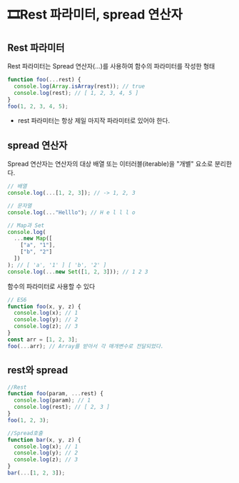 # 🎞Rest 파라미터, spread 연산자

## Rest 파라미터

Rest 파라미터는 Spread 연산자(...)를 사용하여 함수의 파라미터를 작성한 형태

```javascript
function foo(...rest) {
  console.log(Array.isArray(rest)); // true
  console.log(rest); // [ 1, 2, 3, 4, 5 ]
}
foo(1, 2, 3, 4, 5);
```

- rest 파라미터는 항상 제일 마지작 파라미터로 있어야 한다.

## spread 연산자

Spread 연산자는 연산자의 대상 배열 또는 이터러블(iterable)을 "개별" 요소로 분리한다.

```javascript
// 배열
console.log(...[1, 2, 3]); // -> 1, 2, 3

// 문자열
console.log(..."Helllo"); // H e l l l o

// Map과 Set
console.log(
  ...new Map([
    ["a", "1"],
    ["b", "2"]
  ])
); // [ 'a', '1' ] [ 'b', '2' ]
console.log(...new Set([1, 2, 3])); // 1 2 3
```

함수의 파라미터로 사용할 수 있다

```javascript
// ES6
function foo(x, y, z) {
  console.log(x); // 1
  console.log(y); // 2
  console.log(z); // 3
}
const arr = [1, 2, 3];
foo(...arr); // Array를 받아서 각 매개변수로 전달되었다.
```

## rest와 spread

```javascript
//Rest
function foo(param, ...rest) {
  console.log(param); // 1
  console.log(rest); // [ 2, 3 ]
}
foo(1, 2, 3);

//Spread호출
function bar(x, y, z) {
  console.log(x); // 1
  console.log(y); // 2
  console.log(z); // 3
}
bar(...[1, 2, 3]);
```
